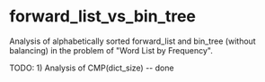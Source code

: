 # forward_list_vs_bin_tree
Analysis of alphabetically sorted forward_list and bin_tree (without balancing) in the problem of "Word List by Frequency".

TODO:
    1) Analysis of CMP(dict_size) -- done

